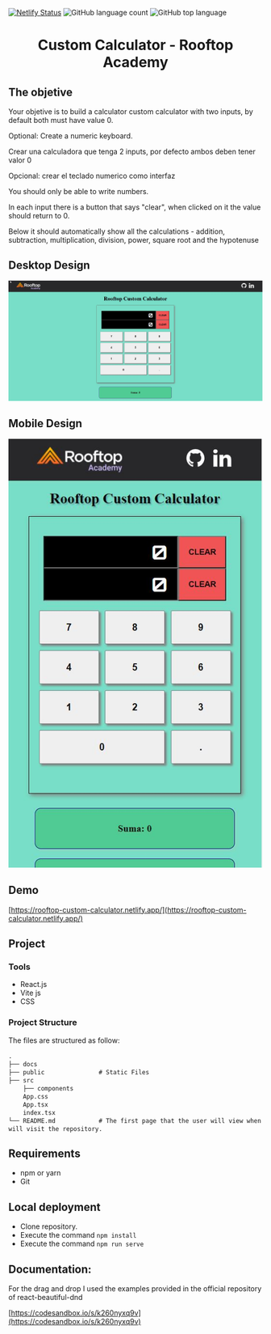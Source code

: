 [![Netlify Status](https://api.netlify.com/api/v1/badges/a5c8c489-070d-4fd3-b3fb-f9f1fc4fe2fe/deploy-status)](https://app.netlify.com/sites/rooftop-custom-calculator/deploys)
![GitHub language count](https://img.shields.io/github/languages/count/julioale21/rooftop-custom-calculator?color=green)
![GitHub top language](https://img.shields.io/github/languages/top/julioale21/rooftop-custom-calculator?color=green)

   <h1 align="center">Custom Calculator - Rooftop Academy</h1>
   

  
## The objetive

Your objetive is to build a calculator custom calculator with two inputs, by default both must have value 0.

Optional: Create a numeric keyboard.



Crear una calculadora que tenga 2 inputs, por defecto ambos deben tener valor 0

Opcional: crear el teclado numerico como interfaz

You should only be able to write numbers.

In each input there is a button that says "clear", when clicked on it the value should return to 0.

Below it should automatically show all the calculations - addition, subtraction, multiplication, division, power, square root and the hypotenuse



## Desktop Design

<div>
  <img src="./docs/desktop-design.jpg">
</div>


## Mobile Design

<p align="center">
  <img src="./docs/mobile-design.jpg">
</p>



## Demo
[https://rooftop-custom-calculator.netlify.app/](https://rooftop-custom-calculator.netlify.app/)

## Project
### Tools

- React.js
- Vite js
- CSS

### Project Structure
The files are structured as follow:

    .
    ├── docs
    ├── public               # Static Files
    ├── src
        ├── components  
        App.css
        App.tsx
        index.tsx
    └── README.md            # The first page that the user will view when will visit the repository.

## Requirements
* npm or yarn
* Git

## Local deployment

* Clone repository.
* Execute the command `npm install`
* Execute the command `npm run serve`

## Documentation:

For the drag and drop I used the examples provided in the official repository of react-beautiful-dnd

[https://codesandbox.io/s/k260nyxq9v](https://codesandbox.io/s/k260nyxq9v)
